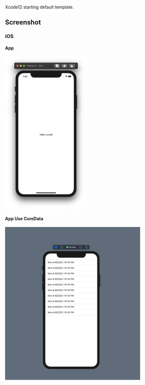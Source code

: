  Xcode12 starting default template.

## Screenshot
### iOS
#### App
<img src="https://raw.githubusercontent.com/256hax/Xcode12-Default-Template/master/iOS/App/Screentshot/ss.png" height="500px">

#### App Use CoreData
<img src="https://raw.githubusercontent.com/256hax/Xcode12-Default-Template/master/iOS/App-Use-CoreData/Screenshot/ss.png" height="500px">
